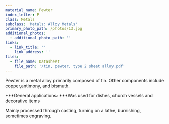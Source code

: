 ```yaml
---
material_name: Pewter
index_letter: P
class: Metals
subclass: 'Metals: Alloy Metals'
primary_photo_path: /photos/13.jpg
additional_photos:
  - additional_photo_path: ''
links:
  - link_title: ''
    link_address: ''
files:
  - file_name: Datasheet
    file_path: '/tin, pewter, type 2 sheet alloy.pdf'
---
```


Pewter is a metal alloy primarily composed of tin. Other components include copper,antimony, and bismuth.

***General applications:&nbsp;***Was used for dishes, church vessels and decorative items

Mainly processed through casting, turning on a lathe, burnishing, sometimes engraving.